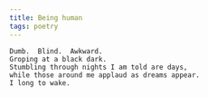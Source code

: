 ```yaml
---
title: Being human
tags: poetry
---
```


    Dumb.  Blind.  Awkward.
    Groping at a black dark.
    Stumbling through nights I am told are days,
    while those around me applaud as dreams appear.
    I long to wake.


